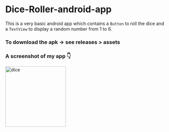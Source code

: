 # Dice-Roller-android-app

This is a very basic android app which contains a `Button` to roll the dice and a `TextView` to display a random number from 1 to 6.

### To download the apk -> see releases > assets

### A screenshot of my app 👇

<img width="190" alt="dice" src="https://user-images.githubusercontent.com/86515993/137621510-e8633892-ccde-4930-8456-99df94d97e89.PNG">
